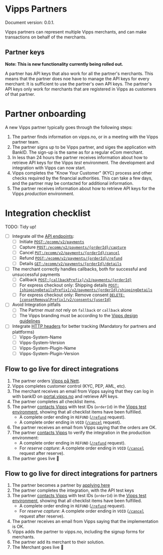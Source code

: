 # Vipps Partners

Document version: 0.0.1.

Vipps partners can represent multiple Vipps merchants, and can make transactions
on behalf of the merchants.

## Partner keys

**Note: This is new functionality currently being rolled out.**

A partner has API keys that also work for all the partner's merchants.
This means that the partner does noe have to manage the API keys for
every merchant: It is sufficient to use the partner's own API keys.
The partner's API keys only work for merchants that are registered
in Vipps as customers of that partner.

# Partner onboarding

A new Vipps partner typically goes through the following steps:

1. The partner finds information on vipps.no, or in a meeting with the Vipps
   partner team.
2. The partner signs up to be Vipps partner, and siges the application
   with BankID. The sign-up is the same as for a regular eCom merchant.
3. In less than 24 hours the partner receives information about how to
   retrieve API keys for the Vipps _test_ environment.
   The development and integration with Vipps can now start.
4. Vipps completes the "Know Your Customer" (KYC) process and other checks
   required by the financial authorities. This can take  a few days, and the
   partner may be contacted for additional information.
5. The partner receives information about how to retrieve API keys for the
   Vipps _production_ environment.

# Integration checklist

TODO: Tidy up!

- [ ] Integrate _all_ the [API endpoints](https://github.com/vippsas/vipps-ecom-api/blob/master/vipps-ecom-api.md#api-endpoints):
    - [ ] Initiate [`POST:/ecomm/v2/payments`](https://vippsas.github.io/vipps-ecom-api/#/Vipps%20eCom%20API/initiatePaymentV3UsingPOST)
    - [ ] Capture [`POST:/ecomm/v2/payments/{orderId}/capture`](https://vippsas.github.io/vipps-ecom-api/#/Vipps%20eCom%20API/capturePaymentUsingPOST)
    - [ ] Cancel [`PUT:/ecomm/v2/payments/{orderId}/cancel`](https://vippsas.github.io/vipps-ecom-api/#/Vipps%20eCom%20API/cancelPaymentRequestUsingPUT)
    - [ ] Refund [`POST:/ecomm/v2/payments/{orderId}/refund`](https://vippsas.github.io/vipps-ecom-api/#/Vipps%20eCom%20API/refundPaymentUsingPOST)
    - [ ] Details [`GET:/ecomm/v2/payments/{orderId}/details`](https://vippsas.github.io/vipps-ecom-api/#/Vipps%20eCom%20API/getPaymentDetailsUsingGET)
- [ ] The merchant correctly handles callbacks, both for successful and unsuccessful payments
    - [ ] Callback [`POST:[callbackPrefix]/v2/payments/{orderId}`](https://vippsas.github.io/vipps-ecom-api/#/Endpoints_required_by_Vipps_from_the_merchant/transactionUpdateCallbackForRegularPaymentUsingPOST)
    - [ ] For express checkout only: Shipping details [`POST:[shippingDetailsPrefix]/v2/payments/{orderId}/shippingDetails`](https://vippsas.github.io/vipps-ecom-api/#/Endpoints_required_by_Vipps_from_the_merchant/fetchShippingCostUsingPOST)
    - [ ] For express checkout only: Remove consent [`DELETE:[consetRemovalPrefix]/v2/consents/{userId}`](https://vippsas.github.io/vipps-ecom-api/#/Endpoints_required_by_Vipps_from_the_merchant/removeUserConsentUsingDELETE)
- [ ] Avoid Integration pitfalls
    - [ ] The Partner _must not_ rely on `fallback` or `callback` alone
    - [ ] The Vipps branding must be according to the [Vipps design guidelines](https://github.com/vippsas/vipps-design-guidelines)
- [ ] Integrate [HTTP headers](https://github.com/vippsas/vipps-ecom-api/blob/master/vipps-ecom-api.md#optional-vipps-http-headers) for better tracking (Mandatory for partners and plattforms)
    - [ ] Vipps-System-Name
    - [ ] Vipps-System-Version
    - [ ] Vipps-System-Plugin-Name
    - [ ] Vipps-System-Plugin-Version    

## Flow to go live for direct integrations

1. The partner orders [Vipps på Nett](https://www.vipps.no/produkter-og-tjenester/bedrift/ta-betalt-paa-nett/ta-betalt-paa-nett/).
2. Vipps completes customer control (KYC, PEP, AML, etc).
3. The merchant receives an email from Vipps saying that they can log in with bankID on [portal.vipps.no](https://portal.vipps.no) and retrieve API keys.
4. The partner completes all checklist items.
5. The partner [contacts Vipps](https://github.com/vippsas/vipps-developers/blob/master/contact.md) with test IDs (`orderId`) in the [Vipps test environment](https://github.com/vippsas/vipps-developers#the-vipps-test-environment-mt), showing that all checklist items have been fulfilled.
    - A complete order ending in `REFUND` ([`/refund`](https://vippsas.github.io/vipps-ecom-api/#/Vipps%20eCom%20API/refundPaymentUsingPOST) request).
    - A complete order ending in `VOID` ([`/cancel`](https://vippsas.github.io/vipps-ecom-api/#/Vipps%20eCom%20API/cancelPaymentRequestUsingPUT) request).
6. The partner receives an email from Vipps saying that the orders are OK.
7. The partner [contacts Vipps](https://github.com/vippsas/vipps-developers/blob/master/contact.md) to verify the integration in the production environment:
    - A complete order ending in `REFUND` ([`/refund`](https://vippsas.github.io/vipps-ecom-api/#/Vipps%20eCom%20API/refundPaymentUsingPOST) request).
    - For *reserve capture*: A complete order ending in `VOID` ([`/cancel`](https://vippsas.github.io/vipps-ecom-api/#/Vipps%20eCom%20API/cancelPaymentRequestUsingPUT) request after reserve).
8. The partner goes live 🎉

## Flow to go live for direct integrations for partners

1. The partner becomes a partner by [applying here](https://www.vipps.no/produkter-og-tjenester/bedrift/ta-betalt-paa-nett/ta-betalt-paa-nett/)
2. The partner completes the integration, with the API test keys
3. The partner [contacts Vipps](https://github.com/vippsas/vipps-developers/blob/master/contact.md) with test IDs (`orderId`) in the [Vipps test environment](https://github.com/vippsas/vipps-developers#the-vipps-test-environment-mt), showing that all checklist items have been fulfilled.
    - A complete order ending in `REFUND` ([`/refund`](https://vippsas.github.io/vipps-ecom-api/#/Vipps%20eCom%20API/refundPaymentUsingPOST) request).
    - For *reserve capture*: A complete order ending in `VOID` ([`/cancel`](https://vippsas.github.io/vipps-ecom-api/#/Vipps%20eCom%20API/cancelPaymentRequestUsingPUT) request after reserve).
4. The partner receives an email from Vipps saying that the implementation is OK.
5. Vipps adds the partner to vipps.no, including the signup forms for merchants.
6. The partner add its merchant to their solution.
7. The Merchant goes live 🎉

